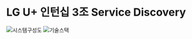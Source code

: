 # LG U+ 인턴십 3조 Service Discovery
![시스템구성도](https://user-images.githubusercontent.com/60427107/146666852-76da51e8-03e8-406a-abfc-d0d0eec0b484.PNG)
![기술스택](https://user-images.githubusercontent.com/60427107/146666851-a07d3033-1a4a-4e76-a1f4-1d675e4e9842.PNG)
